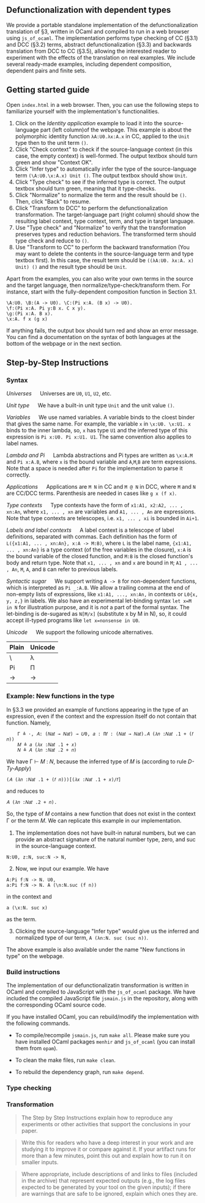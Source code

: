 ## Defunctionalization with dependent types

We provide a portable standalone implementation of the defunctionalization translation of §3, 
written in OCaml and compiled to run in a web browser using `js_of_ocaml`. 
The implementation performs type checking of CC (§3.1) and DCC (§3.2) terms, 
abstract defunctionalization (§3.3) and backwards translation from DCC to CC (§3.5), 
allowing the interested reader to experiment with the effects of the translation on real
examples. We include several ready-made examples, including dependent composition, 
dependent pairs and finite sets.

## Getting started guide

Open `index.html` in a web browser. Then, you can use the following steps
to familiarize yourself with the implementation's functionalities.

1. Click on the *Identity application* example to load it into the source-language part (left column)of the webpage.
This example is about the polymorphic identity function `λA:U0.λx:A.x` in CC,
applied to the `Unit` type then to the unit term `()`.
2. Click "Check context" to check if the source-language context 
(in this case, the empty context) is well-formed. 
The output textbox should turn green and show "Context OK".
3. Click "Infer type" to automatically infer the type of the source-language term `(\A:U0.\x:A.x) Unit ()`. 
The output textbox should show `Unit`.
4. Click "Type check" to see if the inferred type is correct. 
The output textbox should turn green, meaning that it type-checks.
5. Click "Normalize" to normalize the term and the result should be `()`. Then, click "Back" to resume.
6. Click "Transform to DCC" to perform the defunctionalization transformation.
The target-language part (right column) should show the resulting label context,
type context, term, and type in target language.
7. Use "Type check" and "Normalize" to verify that the transformation preserves
types and reduction behaviors. The transformed term should type check and reduce to `()`.
8. Use "Transform to CC" to perform the backward transformation
(You may want to delete the contents in the source-language term and type textbox first).
In this case, the result term should be `((λA:U0. λx:A. x) Unit) ()`
and the result type should be `Unit`.

Apart from the examples, you can also write your own terms in the source and the target language, then normalize/type-check/transform them. 
For instance, start with the fully-dependent composition function in Section 3.1.
```
\A:U0. \B:(A -> U0). \C:(Pi x:A. (B x) -> U0).
\f:(Pi x:A. Pi y:B x. C x y).
\g:(Pi x:A. B x).
\x:A. f x (g x)
```
If anything fails, the output box should turn red and show an error message.
You can find a documentation on the syntax of both languages at the bottom of the webpage or in the next section.

## Step-by-Step Instructions

### Syntax

*Universes* &emsp;
Universes are `U0`, `U1`, `U2`, etc.

*Unit type* &emsp;
We have a built-in unit type `Unit` and the unit value `()`.

*Variables* &emsp; 
We use named variables. 
A variable binds to the cloest binder that gives the same name.
For example, the variable `x` in `\x:U0. \x:U1. x` binds to the inner lambda, 
so, `x` has type `U1` and the inferred type of this expression is `Pi x:U0. Pi x:U1. U1`.
The same convention also applies to label names.

*Lambda and Pi* &emsp;
Lambda abstractions and Pi types are written as `\x:A.M` and `Pi x:A.B`,
where `x` is the bound variable and `A`,`M`,`B` are term expressions.
Note that a space is needed after `Pi` for the implementation to parse it correctly.

*Applications* &emsp;
Applications are `M N` in CC and `M @ N` in DCC, where `M` and `N` are CC/DCC terms.
Parenthesis are needed in cases like `g x (f x)`.

*Type contexts* &emsp;
Type contexts have the form of `x1:A1, x2:A2, ... , xn:An`,
where `x1, ... , xn` are variables and `A1, ... , An` are expressions.
Note that type contexts are telescopes, i.e. `x1, ... , xi` is bounded in `Ai+1`.

*Labels and label contexts* &emsp;
A label context is a telescope of label definitions, separated with commas.
Each definition has the form of `L({x1:A1, ... , xn:An}, x:A -> M:B)`, where
`L` is the label name, 
`{x1:A1, ... , xn:An}` is a type context (of the free variables in the closure),
`x:A` is the bound variable of the closed function, and
`M:B` is the closed function's body and return type.
Note that `x1, ... , xn` and `x` are bound in `M`; 
`A1 , ... , An`, `M`, `A`, and `B` can refer to previous labels.

*Syntactic sugar* &emsp;
We support writing `A -> B` for non-dependent functions, 
which is interpreted as `Pi _:A.B`.
We allow a trailing comma at the end of non-empty lists of expressions,
like `x1:A1, ..., xn:An,` in contexts or `L0{x, y, z,}` in labels. 
We also have an experimental let-binding syntax `let x=M in N`
for illustration purpose, and it is *not* a part of the formal syntax.
The let-binding is de-sugared as `N[M/x]` (substitute x by M in N), 
so, it could accept ill-typed programs like `let x=nonsense in U0`.

*Unicode* &emsp;
We support the following unicode alternatives.

| Plain | Unicode |
|---|---|
| \ | λ |
|Pi | Π |
|-> | → |

### Example: New functions in the type

In §3.3 we provided an example of functions appearing in the type of an expression,
even if the context and the expression itself do not contain that function. Namely,
```
    Γ ≜ ·, 𝐴: (𝑁𝑎𝑡 → 𝑁𝑎𝑡) → 𝑈0, 𝑎 : Π𝑓 : (𝑁𝑎𝑡 → 𝑁𝑎𝑡).𝐴 (𝜆𝑛 :𝑁𝑎𝑡 .1 + (𝑓 𝑛))
    𝑀 ≜ 𝑎 (𝜆𝑥 :𝑁𝑎𝑡 .1 + 𝑥)
    𝑁 ≜ 𝐴 (𝜆𝑛 :𝑁𝑎𝑡 .2 + 𝑛)
```
We have Γ ⊢ 𝑀 : 𝑁, because the inferred type of 𝑀 is (according to rule *D-Ty-Apply*)

    (𝐴 (𝜆𝑛 :𝑁𝑎𝑡 .1 + (𝑓 𝑛)))[(𝜆𝑥 :𝑁𝑎𝑡 .1 + 𝑥)/𝑓]

and reduces to

    𝐴 (𝜆𝑛 :𝑁𝑎𝑡 .2 + 𝑛).

So, the type of 𝑀 contains a new function that does not exist in the
context Γ or the term 𝑀. We can replicate this example in our implementation.

1. The implementation does not have built-in natural numbers, but we can provide
   an abstract signature of the natural number type, zero, and suc in 
   the source-language context.
```
N:U0, z:N, suc:N -> N,
```

2. Now, we input our example. We have 
```
A:Pi f:N -> N. U0,
a:Pi f:N -> N. A (\n:N.suc (f n))
```
in the context and 
```
a (\x:N. suc x)
```
as the term.

3. Clicking the source-language "Infer type" would give us the inferred and normalized
   type of our term, `A (λn:N. suc (suc n))`.

The above example is also available under the name "New functions in type" on the webpage.

### Build instructions

The implementation of our defunctionalizatin transformation is written in OCaml
and compiled to JavaScript with the `js_of_ocaml` package. We have included the
compiled JavaScript file `jsmain.js` in the repository, along with the corresponding
OCaml source code.

If you have installed OCaml, you can rebuild/modify the implementation with the following
commands.

- To compile/recompile `jsmain.js`, run `make all`. 
  Please make sure you have installed OCaml packages `menhir` and `js_of_ocaml` 
  (you can install them from `opam`).

- To clean the make files, run `make clean`.

- To rebuild the dependency graph, run `make depend`.

### Type checking

### Transformation

> The Step by Step Instructions explain how to reproduce any experiments or other activities that support the conclusions in your paper. 

> Write this for readers who have a deep interest in your work and are studying it to improve it or compare against it. If your artifact runs for more than a few minutes, point this out and explain how to run it on smaller inputs.

> Where appropriate, include descriptions of and links to files (included in the archive) that represent expected outputs (e.g., the log files expected to be generated by your tool on the given inputs); if there are warnings that are safe to be ignored, explain which ones they are.








